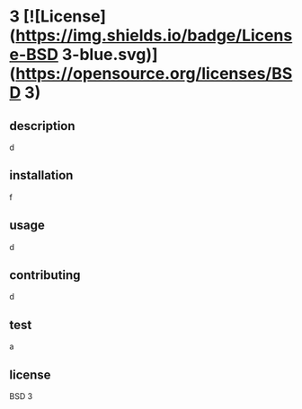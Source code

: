 # 3 [![License](https://img.shields.io/badge/License-BSD 3-blue.svg)](https://opensource.org/licenses/BSD 3)
  
  
  
  
  ## description
  d

  ## installation
  f

  ## usage
  d

  ## contributing
  d

  ## test
  a
  
  ## license
  BSD 3

